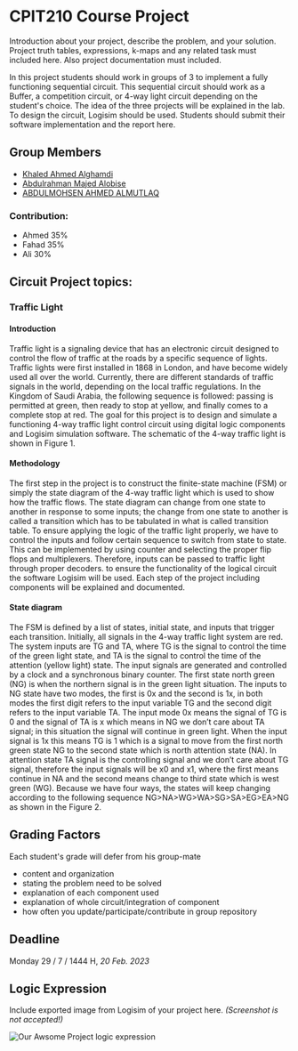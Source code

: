 # CPIT210 Course Project
Introduction about your project, describe the problem, and your solution. Project truth tables, expressions, k-maps and any related task must included here. Also project documentation must included.

In this project students should work in groups of 3 to implement a fully functioning sequential circuit. This sequential circuit should work as a Buffer, a competition circuit, or 4-way light circuit depending on the student's choice. The idea of the three projects will be explained in the lab. To design the circuit, Logisim should be used. Students should submit their software implementation and the report here. 

## Group Members
[comment]: <> (each group memeber should write his first, middle and last name with link to his GitHub account)
- [Khaled Ahmed Alghamdi](https://github.com/KhaledAhmedALghamdi)
- [Abdulrahman Majed Alobise](https://github.com/dahmoni1211)
- [ABDULMOHSEN AHMED ALMUTLAQ](https://github.com/Abdulmohsen-almutlaq)

[comment]: <> (Students should include the contribution percentage of each group member.)
[comment]: <> (Example:)
### Contribution:
- Ahmed 35%
- Fahad 35%
- Ali 30%

## Circuit Project topics:

[comment]: <> (Traffic Light)


### Traffic Light
#### Introduction
Traffic light is a signaling device that has an electronic circuit designed to control the flow of traffic at the roads by a specific sequence of lights. Traffic lights were first installed in 1868 in London, and have become widely used all over the world. Currently, there are different standards of traffic signals in the world, depending on the local traffic regulations. In the Kingdom of Saudi Arabia, the following sequence is followed: passing is permitted at green, then ready to stop at yellow, and finally comes to a complete stop at red. The goal for this project is to design and simulate a functioning 4-way traffic light control circuit using digital logic components and Logisim simulation software. The schematic of the 4-way traffic light is shown in Figure 1.

#### Methodology
The first step in the project is to construct the finite-state machine (FSM) or simply the state diagram of the 4-way traffic light which is used to show how the traffic flows. The state diagram can change from one state to another in response to some inputs; the change from one state to another is called a transition which has to be tabulated in what is called transition table. To ensure applying the logic of the traffic light properly, we have to control the inputs and follow certain sequence to switch from state to state. This can be implemented by using counter and selecting the proper flip flops and multiplexers. Therefore, inputs can be passed to traffic light through proper decoders. to ensure the functionality of the logical circuit the software Logisim will be used. Each step of the project including components will be explained and documented.

#### State diagram
The FSM is defined by a list of states, initial state, and inputs that trigger each transition. Initially, all signals in the 4-way traffic light system are red. The system inputs are TG and TA, where TG is the signal to control the time of the green light state, and TA is the signal to control the time of the attention (yellow light) state. The input signals are generated and controlled by a clock and a synchronous binary counter. The first state north green (NG) is when the northern signal is in the green light situation. The inputs to NG state have two modes, the first is 0x and the second is 1x, in both modes the first digit refers to the input variable TG and the second digit refers to the input variable TA. The input mode 0x means the signal of TG is 0 and the signal of TA is x which means in NG we don’t care about TA signal; in this situation the signal will continue in green light. When the input signal is 1x this means TG is 1 which is a signal to move from the first north green state NG to the second state which is north attention state (NA). In attention state TA signal is the controlling signal and we don’t care about TG signal, therefore the input signals will be x0 and x1, where the first means continue in NA and the second means change to third state which is west green (WG). Because we have four ways, the states will keep changing according to the following sequence NG>NA>WG>WA>SG>SA>EG>EA>NG as shown in the Figure 2.

## Grading Factors
Each student's grade will defer from his group-mate 
- content and organization
- stating the problem need to be solved
- explanation of each component used
- explanation of whole circuit/integration of component
- how often you update/participate/contribute in group repository

## Deadline
Monday 29 / 7 / 1444 H, *20 Feb. 2023*

## Logic Expression
Include exported image from Logisim of your project here. *(Screenshot is not accepted!)*

![Our Awsome Project logic expression](/images/logic-expression.png)

